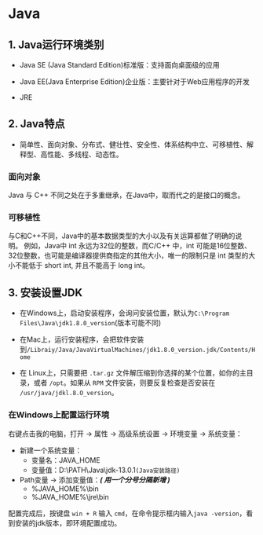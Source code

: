 # Java

## 1. Java运行环境类别

+ Java SE (Java Standard Edition)标准版：支持面向桌面级的应用

+ Java EE(Java Enterprise Edition)企业版：主要针对于Web应用程序的开发

+ JRE

## 2. Java特点

+ 简单性、面向对象、分布式、健壮性、安全性、体系结构中立、可移植性、解释型、高性能、多线程、动态性。

### 面向对象

Java 与 C++ 不同之处在于多重继承，在Java中，取而代之的是接口的概念。

### 可移植性

与C和C++不同，Java中的基本数据类型的大小以及有关运算都做了明确的说明。
例如，Java中 int 永远为32位的整数，而C/C++ 中，int 可能是16位整数、32位整数，也可能是编译器提供商指定的其他大小，唯一的限制只是 int 类型的大小不能低于 short int, 并且不能高于 long int。

## 3. 安装设置JDK

+ 在Windows上，启动安装程序，会询问安装位置，默认为`C:\Program Files\Java\jdk1.8.0_version`(版本可能不同)

+ 在Mac上，运行安装程序，会把软件安装到`/Libraiy/Java/JavaVirtualMachines/jdk1.8.0_version.jdk/Contents/Home`

+ 在 Linux上，只需要把 `.tar.gz` 文件解压缩到你选择的某个位置，如你的主目录，或者
`/opt`。如果从 `RPM` 文件安装，则要反复检查是否安装在 `/usr/java/jdkl.8.O_version`。

### 在Windows上配置运行环境

右键点击我的电脑，打开 → 属性 → 高级系统设置 → 环境变量 → 系统变量：

+ 新建一个系统变量：
  + 变量名：JAVA_HOME</br>
  + 变量值：D:\PATH\Java\jdk-13.0.1`(Java安装路径)`</br>
+ Path变量 → 添加变量值：***( 用一个分号分隔新增 )***
  + %JAVA_HOME%\bin
  + %JAVA_HOME%\jre\bin
  
配置完成后，按键盘 `win + R` 输入 `cmd`，在命令提示框内输入`java -version`，看到安装的jdk版本，即环境配置成功。
